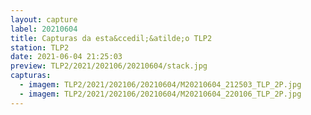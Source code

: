 ```yaml
---
layout: capture
label: 20210604
title: Capturas da esta&ccedil;&atilde;o TLP2
station: TLP2
date: 2021-06-04 21:25:03
preview: TLP2/2021/202106/20210604/stack.jpg
capturas:
  - imagem: TLP2/2021/202106/20210604/M20210604_212503_TLP_2P.jpg
  - imagem: TLP2/2021/202106/20210604/M20210604_220106_TLP_2P.jpg
---
```

